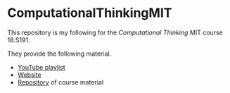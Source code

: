 # ComputationalThinkingMIT
This repository is my following for the *Computational Thinking* MIT course 18.S191.

They provide the following material.
* [YouTube playlist](https://www.youtube.com/playlist?list=PLP8iPy9hna6Q2Kr16aWPOKE0dz9OnsnIJ)
* [Website](https://computationalthinking.mit.edu/)
* [Repository](https://github.com/mitmath/18S191) of course material